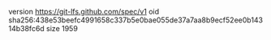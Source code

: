 version https://git-lfs.github.com/spec/v1
oid sha256:438e53beefc4991658c337b5e0bae055de37a7aa8b9ecf52ee0b14314b38fc6d
size 1959
